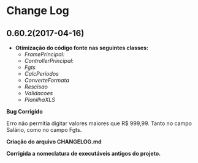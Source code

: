 # Change Log
## 0.60.2(2017-04-16)

* **Otimização do código fonte nas seguintes classes:**
  * *FramePrincipal:*
  * *ControllerPrincipal:*
  * *Fgts*
  * *CalcPeriodos*
  * *ConverteFormata*
  * *Rescisao*
  * *Validacoes*
  * *PlanilhaXLS*

**Bug Corrigido**

Erro não permitia digitar valores maiores que R$ 999,99. Tanto no campo Salário, como no campo Fgts.

**Criação do arquivo CHANGELOG.md**

**Corrigida a nomeclatura de executáveis antigos do projeto.**
